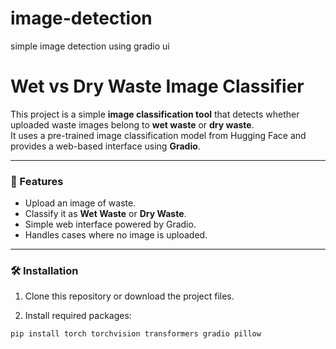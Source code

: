 # image-detection
simple image detection using gradio ui

# Wet vs Dry Waste Image Classifier

This project is a simple **image classification tool** that detects whether uploaded waste images belong to **wet waste** or **dry waste**.  
It uses a pre-trained image classification model from Hugging Face and provides a web-based interface using **Gradio**.

---

### 🔹 Features
- Upload an image of waste.
- Classify it as **Wet Waste** or **Dry Waste**.
- Simple web interface powered by Gradio.
- Handles cases where no image is uploaded.

---

### 🛠 Installation

1. Clone this repository or download the project files.

2. Install required packages:
```bash
pip install torch torchvision transformers gradio pillow
